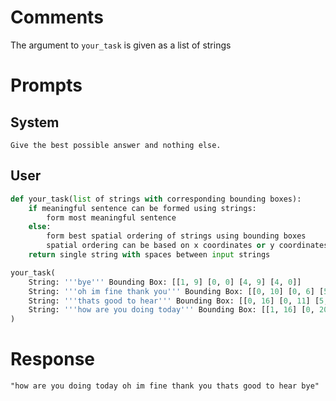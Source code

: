 # Comments
The argument to `your_task` is given as a list of strings

# Prompts
## System
    Give the best possible answer and nothing else.
## User
```python
def your_task(list of strings with corresponding bounding boxes):
    if meaningful sentence can be formed using strings:
        form most meaningful sentence
    else:
        form best spatial ordering of strings using bounding boxes
        spatial ordering can be based on x coordinates or y coordinates or both depending on which has most variance
    return single string with spaces between input strings

your_task(
    String: '''bye''' Bounding Box: [[1, 9] [0, 0] [4, 9] [4, 0]]
    String: '''oh im fine thank you''' Bounding Box: [[0, 10] [0, 6] [5, 10] [5, 5]]
    String: '''thats good to hear''' Bounding Box: [[0, 16] [0, 11] [5, 16] [5, 11]]
    String: '''how are you doing today''' Bounding Box: [[1, 16] [0, 20] [4, 11] [4, 20]]
)

```
# Response
    "how are you doing today oh im fine thank you thats good to hear bye"